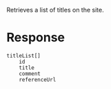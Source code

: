Retrieves a list of titles on the site.

# Response
```
titleList[]
    id
    title
    comment
    referenceUrl
```